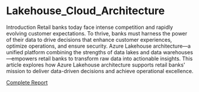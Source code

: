 # Lakehouse_Cloud_Architecture

Introduction
Retail banks today face intense competition and rapidly evolving customer expectations. To thrive, banks must harness the power of their data to drive decisions that enhance customer experiences, optimize operations, and ensure security. Azure Lakehouse architecture—a unified platform combining the strengths of data lakes and data warehouses—empowers retail banks to transform raw data into actionable insights.
This article explores how Azure Lakehouse architecture supports retail banks' mission to deliver data-driven decisions and achieve operational excellence.


[Complete Report](https://github.com/chinedu360i/Lakehouse_Cloud_Architecture/blob/main/Article%20on%20Lakehouse%20Cloud%20Architecture.pdf)
